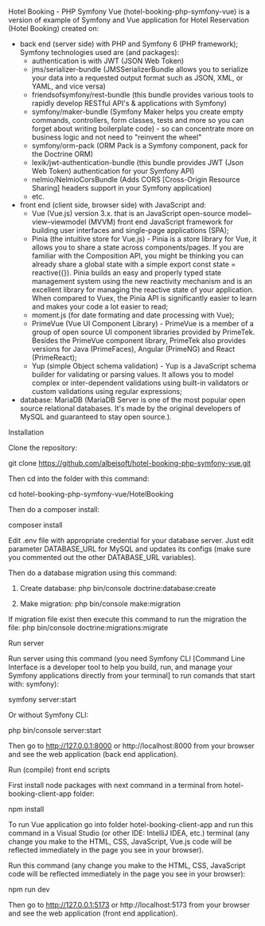 Hotel Booking - PHP Symfony Vue (hotel-booking-php-symfony-vue) is a version of example of Symfony and Vue application for Hotel Reservation (Hotel Booking) created on:
- back end (server side) with PHP and Symfony 6 (PHP framework); Symfony technologies used are (and packages): 
	* authentication is with JWT (JSON Web Token)
	* jms/serializer-bundle (JMSSerializerBundle allows you to serialize your data into a requested output format such as JSON, XML, or YAML, and vice versa)
	* friendsofsymfony/rest-bundle (this bundle provides various tools to rapidly develop RESTful API's & applications with Symfony)
	* symfony/maker-bundle (Symfony Maker helps you create empty commands, controllers, form classes, tests and more so you can forget about writing boilerplate code) - so can concentrate more on business logic and not need to "reinvent the wheel"
	* symfony/orm-pack (ORM Pack is a Symfony component, pack for the Doctrine ORM)
	* lexik/jwt-authentication-bundle (this bundle provides JWT (Json Web Token) authentication for your Symfony API)
	* nelmio/NelmioCorsBundle (Adds CORS [Cross-Origin Resource Sharing] headers support in your Symfony application)
	* etc.
- front end (client side, browser side) with JavaScript and: 
	* Vue (Vue.js) version 3.x. that is an JavaScript open-source model–view–viewmodel (MVVM) front end JavaScript framework for building user interfaces and single-page applications (SPA); 
	* Pinia (the intuitive store for Vue.js) - Pinia is a store library for Vue, it allows you to share a state across components/pages. If you are familiar with the Composition API, you might be thinking you can already share a global state with a simple export const state = reactive({}). 
	Pinia builds an easy and properly typed state management system using the new reactivity mechanism and is an excellent library for managing the reactive state of your application. When compared to Vuex, the Pinia API is significantly easier to learn and makes your code a lot easier to read;
	* moment.js (for date formating and date processing with Vue); 
	* PrimeVue (Vue UI Component Library) - PrimeVue is a member of a group of open source UI component libraries provided by PrimeTek. Besides the PrimeVue component library, PrimeTek also provides versions for Java (PrimeFaces), Angular (PrimeNG) and React (PrimeReact);
	* Yup (simple Object schema validation) - Yup is a JavaScript schema builder for validating or parsing values. It allows you to model complex or inter-dependent validations using built-in validators or custom validations using regular expressions;
- database: MariaDB (MariaDB Server is one of the most popular open source relational databases. It's made by the original developers of MySQL and guaranteed to stay open source.). 

Installation

Clone the repository:

git clone https://github.com/albeisoft/hotel-booking-php-symfony-vue.git

Then cd into the folder with this command:

cd hotel-booking-php-symfony-vue/HotelBooking

Then do a composer install:

composer install

Edit .env file with appropriate credential for your database server. Just edit parameter DATABASE_URL for MySQL and updates its configs (make sure you commented out the other DATABASE_URL variables).

Then do a database migration using this command:

1. Create database:	
php bin/console doctrine:database:create

2. Make migration: 
php bin/console make:migration

If migration file exist then execute this command to run the migration the file:
php bin/console doctrine:migrations:migrate

Run server

Run server using this command (you need Symfony CLI [Command Line Interface is a developer tool to help you build, run, and manage your Symfony applications directly from your terminal] to run comands that start with: symfony):

symfony server:start

Or without Symfony CLI:

php bin/console server:start

Then go to http://127.0.0.1:8000 or http://localhost:8000 from your browser and see the web application (back end application).

Run (compile) front end scripts

First install node packages with next command in a terminal from hotel-booking-client-app folder:

npm install

To run Vue application go into folder hotel-booking-client-app and run this command in a Visual Studio (or other IDE: IntelliJ IDEA, etc.) terminal (any change you make to the HTML, CSS, JavaScript, Vue.js code will be reflected immediately in the page you see in your browser).

Run this command (any change you make to the HTML, CSS, JavaScript code will be reflected immediately in the page you see in your browser):

npm run dev

Then go to http://127.0.0.1:5173 or http://localhost:5173 from your browser and see the web application (front end application).
